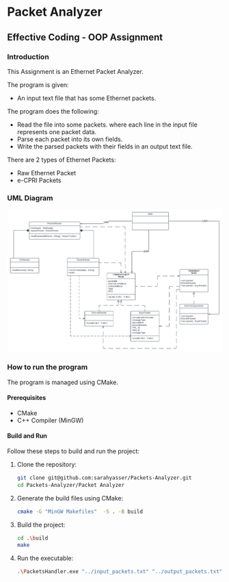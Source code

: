 # Packet Analyzer
## Effective Coding - OOP Assignment

### Introduction

This Assignment is an Ethernet Packet Analyzer.

The program is given:
- An input text file that has some Ethernet packets.

The program does the following:

- Read the file into some packets. where each line in the input file represents one packet data.
- Parse each packet into its own fields.
- Write the parsed packets with their fields in an output text file.

There are 2 types of Ethernet Packets:
- Raw Ethernet Packet
- e-CPRI Packets


### UML Diagram

![UML](./UML/ClassDiagram.png)


### How to run the program
The program is managed using CMake.

#### Prerequisites
- CMake
- C++ Compiler (MinGW)

#### Build and Run

Follow these steps to build and run the project:

1. Clone the repository:

    ```bash
    git clone git@github.com:sarahyasser/Packets-Analyzer.git
    cd Packets-Analyzer/Packet Analyzer
    ```

2. Generate the build files using CMake:
    ```bash
    cmake -G "MinGW Makefiles"  -S . -B build
    ```

3. Build the project:
    ```bash
    cd .\build
    make
    ```
4. Run the executable:
    ```bash
    .\PacketsHandler.exe "../input_packets.txt" "../output_packets.txt"
    ```
